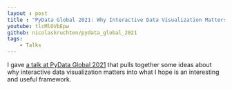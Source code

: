 ```yaml
---
layout : post
title : "PyData Global 2021: Why Interactive Data Visualization Matters for Data Science in Python"
youtube: tlcMlOVbEpw
github: nicolaskruchten/pydata_global_2021
tags:
    - Talks
---
```


I gave [a talk at PyData Global 2021](https://pydata.org/global2021/schedule/presentation/118/why-interactive-data-visualization-matters-for-data-science-in-python/) that pulls together some ideas about why interactive data visualization matters into what I hope is an interesting and useful framework.

<!-- more -->
